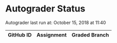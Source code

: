 # Autograder Status
Autograder last run at: October 15, 2018 at 11:40

| GitHub ID | Assignment | Graded Branch |
|-----------|------------|---------------|
